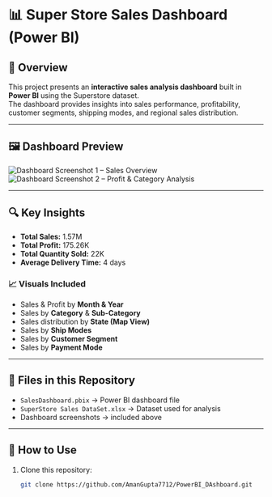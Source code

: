 # 📊 Super Store Sales Dashboard (Power BI)

## 📌 Overview
This project presents an **interactive sales analysis dashboard** built in **Power BI** using the Superstore dataset.  
The dashboard provides insights into sales performance, profitability, customer segments, shipping modes, and regional sales distribution.

---

## 🖼️ Dashboard Preview
![Dashboard Screenshot 1 – Sales Overview](https://github.com/user-attachments/assets/0ab7f4ed-2859-403a-a6e1-f4b8e4d17b94)
![Dashboard Screenshot 2 – Profit & Category Analysis](https://github.com/user-attachments/assets/b21129b1-dce2-4322-9098-57e9b87d46ca)

---

## 🔍 Key Insights
- **Total Sales:** 1.57M  
- **Total Profit:** 175.26K  
- **Total Quantity Sold:** 22K  
- **Average Delivery Time:** 4 days  

### 📈 Visuals Included
- Sales & Profit by **Month & Year**  
- Sales by **Category** & **Sub-Category**  
- Sales distribution by **State (Map View)**  
- Sales by **Ship Modes**  
- Sales by **Customer Segment**  
- Sales by **Payment Mode**  

---

## 📂 Files in this Repository
- `SalesDashboard.pbix` → Power BI dashboard file  
- `SuperStore Sales DataSet.xlsx` → Dataset used for analysis  
- Dashboard screenshots → included above  

---

## 🚀 How to Use
1. Clone this repository:
   ```bash
   git clone https://github.com/AmanGupta7712/PowerBI_DAshboard.git

